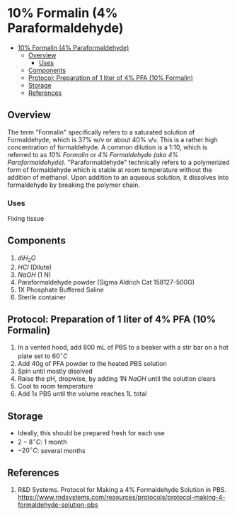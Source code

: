 # 10% Formalin (4% Paraformaldehyde)
- [10% Formalin (4% Paraformaldehyde)](#10-formalin-4-paraformaldehyde)
  - [Overview](#overview)
    - [Uses](#uses)
  - [Components](#components)
  - [Protocol: Preparation of 1 liter of 4% PFA (10% Formalin)](#protocol-preparation-of-1-liter-of-4-pfa-10-formalin)
  - [Storage](#storage)
  - [References](#references)


## Overview

The term "Formalin" specifically refers to a saturated solution of Formaldehyde, which is 37% w/v or about 40% v/v. This is a rather high concentration of formaldehyde. A common dilution is a 1:10, which is referred to as *10% Formalin* or *4% Formaldehyde (aka 4% Paraformaldehyde)*. "Paraformaldehyde" technically refers to a polymerized form of formaldehyde which is stable at room temperature without the addition of methanol. Upon addition to an aqueous solution, it dissolves into formaldehyde by breaking the polymer chain.

### Uses
Fixing tissue

## Components
1. $diH_2O$
2. $HCl$ (Dilute)
3. $NaOH$  (1 N)
4. Paraformaldehyde powder (Sigma Aldrich Cat 158127-500G)
5. 1X Phosphate Buffered Saline
6. Sterile container


## Protocol: Preparation of 1 liter of 4% PFA (10% Formalin)
1. In a vented hood, add 800 mL of PBS to a beaker with a stir bar on a hot plate set to $60 ^\circ C$
2. Add 40g of PFA powder to the heated PBS solution
3. Spin until mostly disolved
4. Raise the pH, dropwise, by adding 1N $NaOH$ until the solution clears
5. Cool to room temperature
6. Add 1x PBS until the volume reaches 1L total


## Storage
- Ideally, this should be prepared fresh for each use
- $2-8 ^\circ C$: 1 month
- $-20 ^\circ C$: several months


## References
1. R&D Systems. Protocol for Making a 4% Formaldehyde Solution in PBS. https://www.rndsystems.com/resources/protocols/protocol-making-4-formaldehyde-solution-pbs
